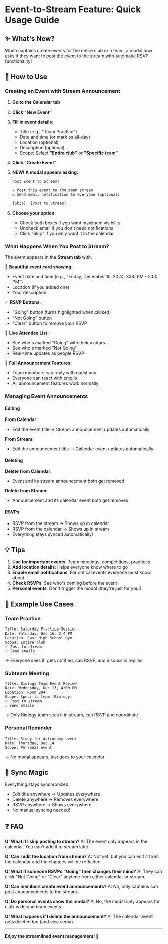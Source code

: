 # Event-to-Stream Feature: Quick Usage Guide

## ✨ What's New?

When captains create events for the entire club or a team, a modal now asks if they want to post the event to the stream with automatic RSVP functionality!

## 🚀 How to Use

### Creating an Event with Stream Announcement

1. **Go to the Calendar tab**
2. **Click "New Event"**
3. **Fill in event details:**
   - Title (e.g., "Team Practice")
   - Date and time (or mark as all-day)
   - Location (optional)
   - Description (optional)
   - Scope: Select **"Entire club"** or **"Specific team"**
   
4. **Click "Create Event"**

5. **NEW! A modal appears asking:**
   ```
   Post Event to Stream?
   
   ☑ Post this event to the team stream
   ☑ Send email notification to everyone (optional)
   
   [Skip]  [Post to Stream]
   ```

6. **Choose your option:**
   - Check both boxes if you want maximum visibility
   - Uncheck email if you don't need notifications
   - Click "Skip" if you only want it in the calendar

### What Happens When You Post to Stream?

The event appears in the **Stream tab** with:

📅 **Beautiful event card showing:**
- Event date and time (e.g., "Friday, December 15, 2024, 3:00 PM - 5:00 PM")
- Location (if you added one)
- Your description

✅ **RSVP Buttons:**
- "Going" button (turns highlighted when clicked)
- "Not Going" button
- "Clear" button to remove your RSVP

👥 **Live Attendee List:**
- See who's marked "Going" with their avatars
- See who's marked "Not Going"
- Real-time updates as people RSVP

💬 **Full Announcement Features:**
- Team members can reply with questions
- Everyone can react with emojis
- All announcement features work normally

### Managing Event Announcements

#### Editing

**From Calendar:**
- Edit the event title → Stream announcement updates automatically

**From Stream:**
- Edit the announcement title → Calendar event updates automatically

#### Deleting

**Delete from Calendar:**
- Event and its stream announcement both get removed

**Delete from Stream:**
- Announcement and its calendar event both get removed

#### RSVPs

- RSVP from the stream → Shows up in calendar
- RSVP from the calendar → Shows up in stream
- Everything stays synced automatically!

## 💡 Tips

1. **Use for important events**: Team meetings, competitions, practices
2. **Add location details**: Helps everyone know where to go
3. **Enable email notifications**: For critical events everyone must know about
4. **Check RSVPs**: See who's coming before the event
5. **Personal events**: Don't trigger the modal (they're just for you!)

## 🎯 Example Use Cases

### Team Practice
```
Title: Saturday Practice Session
Date: Saturday, Dec 16, 2-4 PM
Location: East High School Gym
Scope: Entire club
✅ Post to stream
✅ Send emails
```
→ Everyone sees it, gets notified, can RSVP, and discuss in replies

### Subteam Meeting
```
Title: Biology Team Event Review
Date: Wednesday, Dec 13, 4:00 PM
Location: Room 204
Scope: Specific team (Biology)
✅ Post to stream
☐ Send emails
```
→ Only Biology team sees it in stream, can RSVP and coordinate

### Personal Reminder
```
Title: Study for Astronomy event
Date: Thursday, Dec 14
Scope: Personal event
```
→ No modal appears, just goes to your calendar

## 🔄 Sync Magic

Everything stays synchronized:
- Edit title anywhere → Updates everywhere
- Delete anywhere → Removes everywhere
- RSVP anywhere → Shows everywhere
- No manual syncing needed!

## ❓ FAQ

**Q: What if I skip posting to stream?**
A: The event only appears in the calendar. You can't add it to stream later.

**Q: Can I edit the location from stream?**
A: Not yet, but you can edit it from the calendar and the changes will be reflected.

**Q: What if someone RSVPs "Going" then changes their mind?**
A: They can click "Not Going" or "Clear" anytime from either calendar or stream.

**Q: Can members create event announcements?**
A: No, only captains can post announcements to the stream.

**Q: Do personal events show the modal?**
A: No, the modal only appears for club-wide and team events.

**Q: What happens if I delete the announcement?**
A: The calendar event gets deleted too (and vice versa).

---

**Enjoy the streamlined event management! 🎉**




